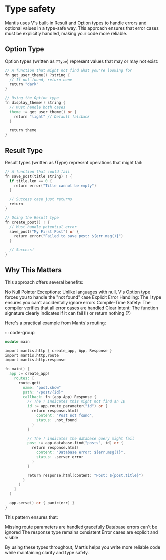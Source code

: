 # Type safety

Mantis uses V's built-in Result and Option types to handle errors and optional values in a type-safe way. This approach ensures that error cases must be explicitly handled, making your code more reliable.

## Option Type

Option types (written as `?Type`) represent values that may or may not exist:

```v
// A function that might not find what you're looking for
fn get_user_theme() ?string {
  // If not found, return none
  return "dark"
}

// Using the Option type
fn display_theme() string {
  // Must handle both cases
  theme := get_user_theme() or {
    return "light" // Default fallback
  }

  return theme
}
```

## Result Type

Result types (written as !Type) represent operations that might fail:

```v
// A function that could fail
fn save_post(title string) ! {
  if title.len == 0 {
    return error("Title cannot be empty")
  }

  // Success case just returns
  return
}

// Using the Result type
fn create_post() ! {
  // Must handle potential error
  save_post("My First Post") or {
    return error("Failed to save post: ${err.msg()}")
  }

  // Success!
}
```

## Why This Matters

This approach offers several benefits:

No Null Pointer Exceptions: Unlike languages with null, V's Option type forces you to handle the "not found" case
Explicit Error Handling: The ! type ensures you can't accidentally ignore errors
Compile-Time Safety: The compiler verifies that all error cases are handled
Clear Intent: The function signature clearly indicates if it can fail (!) or return nothing (?)

Here's a practical example from Mantis's routing:

::: code-group

```v [main.v]
module main

import mantis.http { create_app, App, Response }
import mantis.http.route
import mantis.http.response

fn main() {
  app := create_app(
    routes: [
      route.get(
        name: "post.show"
        path: "/post/{id}"
        callback: fn (app App) Response {
          // The ? indicates this might not find an ID
          id := app.route_parameter("id") or {
            return response.html(
              content: "Post not found",
              status: .not_found
            )
          }

          // The ! indicates the database query might fail
          post := app.database.find("posts", id) or {
            return response.html(
              content: "Database error: ${err.msg()}",
              status: .server_error
            )
          }

          return response.html(content: "Post: ${post.title}")
        }
      )
    ]
  )

  app.serve() or { panic(err) }
}
```

This pattern ensures that:

Missing route parameters are handled gracefully
Database errors can't be ignored
The response type remains consistent
Error cases are explicit and visible

By using these types throughout, Mantis helps you write more reliable code while maintaining clarity and type safety.
